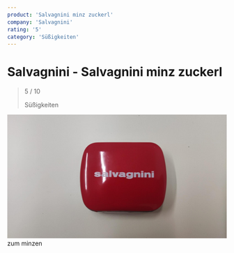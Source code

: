 ```yaml
---
product: 'Salvagnini minz zuckerl'
company: 'Salvagnini'
rating: '5'
category: 'Süßigkeiten'
---
```


# Salvagnini - Salvagnini minz zuckerl
>
> 5 / 10
>
> Süßigkeiten

![Salvagnini minz zuckerl](./assets/salvagnini-salvagnini-minz-zuckerl-f10345f8-1d20-4542-9543-ffea64e757b8.jpg)
zum minzen
